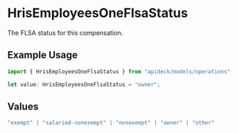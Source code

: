 # HrisEmployeesOneFlsaStatus

The FLSA status for this compensation.

## Example Usage

```typescript
import { HrisEmployeesOneFlsaStatus } from "apideck/models/operations";

let value: HrisEmployeesOneFlsaStatus = "owner";
```

## Values

```typescript
"exempt" | "salaried-nonexempt" | "nonexempt" | "owner" | "other"
```